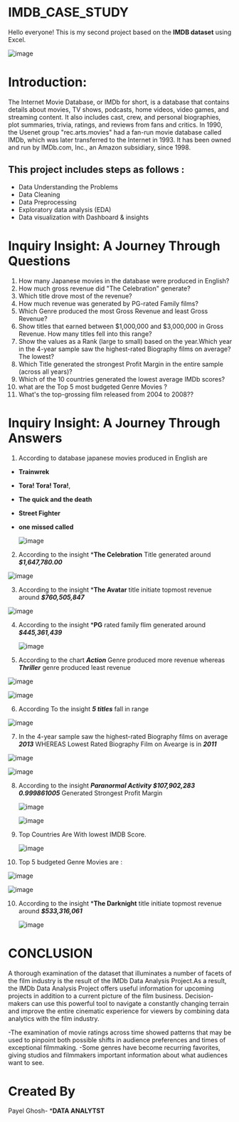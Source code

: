 # IMDB_CASE_STUDY

Hello everyone! This is my second project based on the **IMDB dataset** using Excel.



 ![image](https://github.com/Payel250901/IMDB_CASE_STUDY/assets/158448374/a02a6d55-913b-4307-8234-8e1ddef9b481)

  
# Introduction:
The Internet Movie Database, or IMDb for short, is a database that contains details about movies, TV shows, podcasts, home videos, video games, and streaming content. It also includes cast, crew, and personal biographies, plot summaries, trivia, ratings, and reviews from fans and critics. In 1990, the Usenet group "rec.arts.movies" had a fan-run movie database called IMDb, which was later transferred to the Internet in 1993. It has been owned and run by IMDb.com, Inc., an Amazon subsidiary, since 1998.

## This project includes steps as follows :
- Data Understanding the Problems
- Data Cleaning
- Data Preprocessing
- Exploratory data analysis (EDA)
- Data visualization with Dashboard & insights

# Inquiry Insight: A Journey Through Questions 
1.  How many Japanese movies in the database were produced in English?
2.  How much gross revenue did "The Celebration" generate?
3.  Which title drove most of the revenue?
4.  How much revenue was generated by PG-rated Family films?
5.  Which Genre produced the most Gross Revenue and least Gross Revenue?
6.  Show titles that earned between $1,000,000 and $3,000,000 in Gross Revenue. How many titles fell into this range?
7.  Show the values as a Rank (large to small) based on the year.Which year in the 4-year sample saw the highest-rated Biography films on average? The lowest?
8.  Which Title generated the strongest Profit Margin in the entire sample (across all years)?
9.  Which of the 10 countries generated the lowest average IMDb scores?
10.  what are the Top 5 most budgeted Genre Movies ?
11.  What's the top-grossing film released from 2004 to 2008??


# Inquiry Insight: A Journey Through Answers
1.  According to database japanese movies produced in English are
- **Trainwrek**
- **Tora! Tora! Tora!**,
- **The quick and the death**
- **Street Fighter**
- **one missed called**

   ![image](https://github.com/Payel250901/IMDB_CASE_STUDY/assets/158448374/81bdc508-82c8-43dc-a246-2a18606bd940)



2.  According to the insight ***The Celebration** Title generated around ***$1,647,780.00***

   ![image](https://github.com/Payel250901/IMDB_CASE_STUDY/assets/158448374/82443083-4f8a-4589-9146-2f2a127fdd1a)

3.  According to the insight ***The Avatar** title initiate topmost revenue around ***$760,505,847***

   ![image](https://github.com/Payel250901/IMDB_CASE_STUDY/assets/158448374/d9529a73-a2d3-45c8-9709-5d4f43bee45e)

4.  According to the insight ***PG** rated family flim generated around ***$445,361,439***

    ![image](https://github.com/Payel250901/IMDB_CASE_STUDY/assets/158448374/a505fb56-c011-436c-89f7-b8cd3a259641)

   
5.  According to the chart ***Action*** Genre produced more revenue whereas ***Thriller*** genre produced least revenue

   ![image](https://github.com/Payel250901/IMDB_CASE_STUDY/assets/158448374/aae974ae-4d60-475e-a0b4-afd2b2ae48f6)

   ![image](https://github.com/Payel250901/IMDB_CASE_STUDY/assets/158448374/77284bb9-aa5e-4e55-b44f-5af4c6c4ffd3)

6.  According To the insight ***5 titles*** fall in range

   ![image](https://github.com/Payel250901/IMDB_CASE_STUDY/assets/158448374/7788527f-0141-4a4c-ace1-c2a3c72017f0)

7.   In the 4-year sample saw the highest-rated Biography films on average ***2013***
   WHEREAS
   Lowest Rated Biography Film on Avearge is in ***2011***

 
   ![image](https://github.com/Payel250901/IMDB_CASE_STUDY/assets/158448374/aee21220-ee57-467e-a179-f1f4e50eafac)
  
   ![image](https://github.com/Payel250901/IMDB_CASE_STUDY/assets/158448374/2ba59218-54be-45c1-a928-62851fcc9f00)

8.  According to the insight  ***Paranormal Activity	$107,902,283	0.999861005***  Generated Strongest Profit Margin

     ![image](https://github.com/Payel250901/IMDB_CASE_STUDY/assets/158448374/02eb68ad-df68-45a9-bb01-a9d85c4a4537)

    
     ![image](https://github.com/Payel250901/IMDB_CASE_STUDY/assets/158448374/947500ad-a53f-4c88-9188-f745c12a0258)


8. Top Countries Are With lowest IMDB Score.

   ![image](https://github.com/Payel250901/IMDB_CASE_STUDY/assets/158448374/cbbf92b1-d115-4a16-9d8a-3282c5ad144a)


9. Top 5 budgeted Genre Movies are :

  ![image](https://github.com/Payel250901/IMDB_CASE_STUDY/assets/158448374/0cdb7b96-622f-4759-9476-7b10e5e95dda)

  ![image](https://github.com/Payel250901/IMDB_CASE_STUDY/assets/158448374/4c5758b6-776e-4382-a80f-cd294ed3bd4c)


10.  According to the insight ***The Darknight** title initiate topmost revenue around ***$533,316,061***

     ![image](https://github.com/Payel250901/IMDB_CASE_STUDY/assets/158448374/f9714047-0d88-4668-b249-08c408eafcea)

   
# CONCLUSION
A thorough examination of the dataset that illuminates a number of facets of the film industry is the result of the IMDb Data Analysis Project.As a result, the IMDb Data Analysis Project offers useful information for upcoming projects in addition to a current picture of the film business. Decision-makers can use this powerful tool to navigate a constantly changing terrain and improve the entire cinematic experience for viewers by combining data analytics with the film industry.

-The examination of movie ratings across time showed patterns that may be used to pinpoint both possible shifts in audience preferences and times of exceptional filmmaking. -Some genres have become recurring favorites, giving studios and filmmakers important information about what audiences want to see.

# Created By

Payel Ghosh- ***DATA ANALYTST**





   

 

